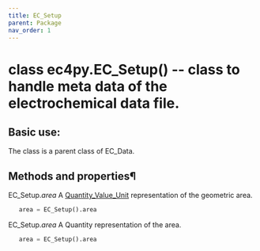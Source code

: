 ```yaml
---
title: EC_Setup
parent: Package
nav_order: 1
---
```



# class ec4py.EC_Setup() -- class to handle meta data of the electrochemical data file. 

## Basic use:
The class is a parent class of EC_Data.

## Methods and properties¶


EC_Setup.*area*
A [Quantity_Value_Unit](/ec4py_ec_setup) representation of the geometric area.
```python
   area = EC_Setup().area
```

EC_Setup.*area*
A Quantity representation of the area.
```python
   area = EC_Setup().area
```

